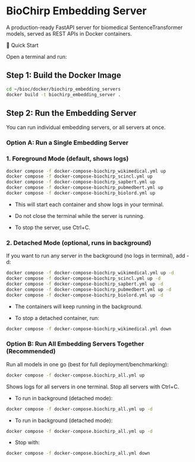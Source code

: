 # BioChirp Embedding Server

A production-ready FastAPI server for biomedical SentenceTransformer models, served as REST APIs in Docker containers.

🚀 Quick Start

Open a terminal and run:

## Step 1: Build the Docker Image

```bash
cd ~/bioc/docker/biochirp_embedding_servers
docker build -t biochirp_embedding_server .
```

## Step 2: Run the Embedding Server

You can run individual embedding servers, or all servers at once.

### **Option A: Run a Single Embedding Server**

### 1. Foreground Mode (default, shows logs)

```bash
docker compose -f docker-compose-biochirp_wikimedical.yml up
docker compose -f docker-compose-biochirp_scincl.yml up
docker compose -f docker-compose-biochirp_sapbert.yml up
docker compose -f docker-compose-biochirp_pubmedbert.yml up
docker compose -f docker-compose-biochirp_biolord.yml up

```
* This will start each container and show logs in your terminal.

* Do not close the terminal while the server is running.

* To stop the server, use Ctrl+C.


### 2. Detached Mode (optional, runs in background)

If you want to run any server in the background (no logs in terminal), add -d:

```bash
docker compose -f docker-compose-biochirp_wikimedical.yml up -d
docker compose -f docker-compose-biochirp_scincl.yml up -d
docker compose -f docker-compose-biochirp_sapbert.yml up -d
docker compose -f docker-compose-biochirp_pubmedbert.yml up -d
docker compose -f docker-compose-biochirp_biolord.yml up -d
```
* The containers will keep running in the background.

* To stop a detached container, run:

```bash
docker compose -f docker-compose-biochirp_wikimedical.yml down

```

### **Option B: Run All Embedding Servers Together (Recommended)**

Run all models in one go (best for full deployment/benchmarking):

```bash
docker compose -f docker-compose.biochirp_all.yml up
```

Shows logs for all servers in one terminal.
Stop all servers with Ctrl+C.


* To run in background (detached mode):
```bash
docker compose -f docker-compose.biochirp_all.yml up -d
```

* To run in background (detached mode):

```bash
docker compose -f docker-compose.biochirp_all.yml up -d
```

* Stop with:

```bash
docker compose -f docker-compose.biochirp_all.yml down
```




